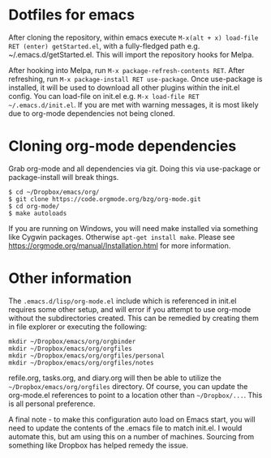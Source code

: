 # Dotfiles for emacs

After cloning the repository, within emacs execute `M-x(alt + x) load-file RET (enter) getStarted.el`, with a fully-fledged path e.g. ~/.emacs.d/getStarted.el. This will import the repository hooks for Melpa.

After hooking into Melpa, run `M-x package-refresh-contents RET`. After refreshing, run `M-x package-install RET use-package`. Once use-package is installed, it will be used to download all other plugins within the init.el config. You can load-file on init.el e.g. `M-x load-file RET ~/.emacs.d/init.el`. If you are met with warning messages, it is most likely due to org-mode dependencies not being cloned.

# Cloning org-mode dependencies
Grab org-mode and all dependencies via git. Doing this via use-package or package-install will break things.
```
$ cd ~/Dropbox/emacs/org/
$ git clone https://code.orgmode.org/bzg/org-mode.git
$ cd org-mode/
$ make autoloads
```

If you are running on Windows, you will need make installed via something like Cygwin packages. Otherwise `apt-get install make`. Please see https://orgmode.org/manual/Installation.html for more information.

# Other information
The `.emacs.d/lisp/org-mode.el` include which is referenced in init.el requires some other setup, and will error if you attempt to use org-mode without the subdirectories created. This can be remedied by creating them in file explorer or executing the following:
```
mkdir ~/Dropbox/emacs/org/orgbinder
mkdir ~/Dropbox/emacs/org/orgfiles
mkdir ~/Dropbox/emacs/org/orgfiles/personal
mkdir ~/Dropbox/emacs/org/orgfiles/notes
```

refile.org, tasks.org, and diary.org will then be able to utilize the `~/Dropbox/emacs/org/orgfiles` directory. Of course, you can update the org-mode.el references to point to a location other than `~/Dropbox/...`. This is all personal preference.

A final note - to make this configuration auto load on Emacs start, you will need to update the contents of the .emacs file to match init.el. I would automate this, but am using this on a number of machines. Sourcing from something like Dropbox has helped remedy the issue.
